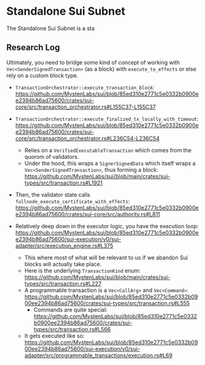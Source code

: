 # Standalone Sui Subnet
The Standalone Sui Subnet is a sta

## Research Log
Ultimately, you need to bridge some kind of concept of working with `Vec<SenderSignedTransaction>` (as a block) with `execute_to_effects` or else rely on a custom block type.

- `TransactionOrchestrator::execute_transaction_block`: https://github.com/MystenLabs/sui/blob/85ed310e2771c5e0332b0900ee2394b86ad75600/crates/sui-core/src/transaction_orchestrator.rs#L155C37-L155C37
- `TransactionOrchestrator::execute_finalized_tx_locally_with_timeout`: https://github.com/MystenLabs/sui/blob/85ed310e2771c5e0332b0900ee2394b86ad75600/crates/sui-core/src/transaction_orchestrator.rs#L236C54-L236C54
    - Relies on a `VerifiedExecutableTransaction` which comes from the quorom of validators.
    - Under the hood, this wraps a `SignerSignedData` which itself wraps a `Vec<SenderSignedTransaction>`, thus forming a block: https://github.com/MystenLabs/sui/blob/main/crates/sui-types/src/transaction.rs#L1921

- Then, the validator state calls `fullnode_execute_certificate_with_effects`: https://github.com/MystenLabs/sui/blob/85ed310e2771c5e0332b0900ee2394b86ad75600/crates/sui-core/src/authority.rs#L811

- Relatively deep down in the executor logic, you have the execution loop: https://github.com/MystenLabs/sui/blob/85ed310e2771c5e0332b0900ee2394b86ad75600/sui-execution/v0/sui-adapter/src/execution_engine.rs#L375
    - This where most of what will be relevant to us if we abandon Sui blocks will actually take place. 
    - Here is the underlying `TransactionKind` enum: https://github.com/MystenLabs/sui/blob/main/crates/sui-types/src/transaction.rs#L227
    - A programmable transaction is a `Vec<CallArg>` and `Vec<Command>`: https://github.com/MystenLabs/sui/blob/85ed310e2771c5e0332b0900ee2394b86ad75600/crates/sui-types/src/transaction.rs#L555
        - Commands are quite special: https://github.com/MystenLabs/sui/blob/85ed310e2771c5e0332b0900ee2394b86ad75600/crates/sui-types/src/transaction.rs#L566
    - It gets executed like so: https://github.com/MystenLabs/sui/blob/85ed310e2771c5e0332b0900ee2394b86ad75600/sui-execution/v0/sui-adapter/src/programmable_transactions/execution.rs#L69

